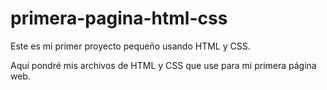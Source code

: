 # primera-pagina-html-css
Este es mi primer proyecto pequeño usando HTML y CSS.

Aquí pondré mis archivos de HTML y CSS que use para mi primera página web.
